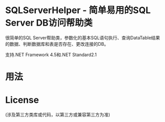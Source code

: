 

# SQLServerHelper - 简单易用的SQL Server DB访问帮助类

很简单的SQL Server帮助类，参数化的基本SQL语句执行、查询DataTable结果的数据、判断数据库和表是否存在、更改连接的DB。

支持.NET Framework 4.5和.NET Standard2.1

# 用法



# License

(涉及第三方类库或代码，以第三方或兼容第三方为准)